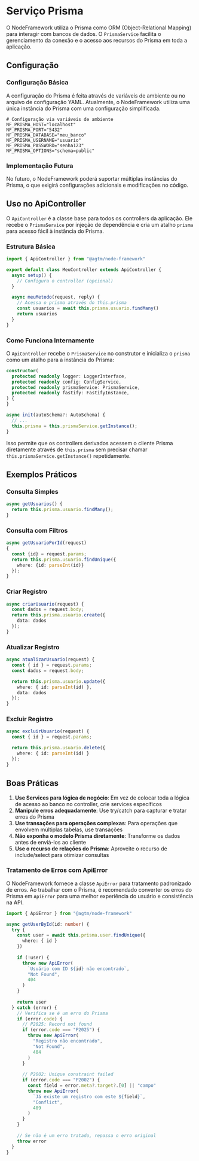 # Serviço Prisma

O NodeFramework utiliza o Prisma como ORM (Object-Relational Mapping) para interagir com bancos de dados. O `PrismaService` facilita o gerenciamento da conexão e o acesso aos recursos do Prisma em toda a aplicação.

## Configuração

### Configuração Básica

A configuração do Prisma é feita através de variáveis de ambiente ou no arquivo de configuração YAML. Atualmente, o NodeFramework utiliza uma única instância do Prisma com uma configuração simplificada.

```env
# Configuração via variáveis de ambiente
NF_PRISMA_HOST="localhost"
NF_PRISMA_PORT="5432"
NF_PRISMA_DATABASE="meu_banco"
NF_PRISMA_USERNAME="usuario"
NF_PRISMA_PASSWORD="senha123"
NF_PRISMA_OPTIONS="schema=public"
```

### Implementação Futura

No futuro, o NodeFramework poderá suportar múltiplas instâncias do Prisma, o que exigirá configurações adicionais e modificações no código.

## Uso no ApiController

O `ApiController` é a classe base para todos os controllers da aplicação. Ele recebe o `PrismaService` por injeção de dependência e cria um atalho `prisma` para acesso fácil à instância do Prisma.

### Estrutura Básica

```typescript
import { ApiController } from "@agtm/node-framework"

export default class MeuController extends ApiController {
  async setup() {
    // Configura o controller (opcional)
  }

  async meuMetodo(request, reply) {
    // Acessa o prisma através do this.prisma
    const usuarios = await this.prisma.usuario.findMany()
    return usuarios
  }
}
```

### Como Funciona Internamente

O `ApiController` recebe o `PrismaService` no construtor e inicializa o `prisma` como um atalho para a instância do Prisma:

```typescript
constructor(
  protected readonly logger: LoggerInterface,
  protected readonly config: ConfigService,
  protected readonly prismaService: PrismaService,
  protected readonly fastify: FastifyInstance,
) {
}

async init(autoSchema?: AutoSchema) {
  // ...
  this.prisma = this.prismaService.getInstance();
}
```

Isso permite que os controllers derivados acessem o cliente Prisma diretamente através de `this.prisma` sem precisar chamar `this.prismaService.getInstance()` repetidamente.

## Exemplos Práticos

### Consulta Simples

```typescript
async getUsuarios() {
  return this.prisma.usuario.findMany();
}
```

### Consulta com Filtros

```typescript
async getUsuarioPorId(request)
{
  const {id} = request.params;
  return this.prisma.usuario.findUnique({
    where: {id: parseInt(id)}
  });
}
```

### Criar Registro

```typescript
async criarUsuario(request) {
  const dados = request.body;
  return this.prisma.usuario.create({
    data: dados
  });
}
```

### Atualizar Registro

```typescript
async atualizarUsuario(request) {
  const { id } = request.params;
  const dados = request.body;

  return this.prisma.usuario.update({
    where: { id: parseInt(id) },
    data: dados
  });
}
```

### Excluir Registro

```typescript
async excluirUsuario(request) {
  const { id } = request.params;

  return this.prisma.usuario.delete({
    where: { id: parseInt(id) }
  });
}
```

## Boas Práticas

1. **Use Services para lógica de negócio**: Em vez de colocar toda a lógica de acesso ao banco no controller, crie services específicos
2. **Manipule erros adequadamente**: Use try/catch para capturar e tratar erros do Prisma
3. **Use transações para operações complexas**: Para operações que envolvem múltiplas tabelas, use transações
4. **Não exponha o modelo Prisma diretamente**: Transforme os dados antes de enviá-los ao cliente
5. **Use o recurso de relações do Prisma**: Aproveite o recurso de include/select para otimizar consultas

### Tratamento de Erros com ApiError

O NodeFramework fornece a classe `ApiError` para tratamento padronizado de erros. Ao trabalhar com o Prisma, é recomendado converter os erros do Prisma em `ApiError` para uma melhor experiência do usuário e consistência na API.

```typescript
import { ApiError } from "@agtm/node-framework"

async getUserById(id: number) {
  try {
    const user = await this.prisma.user.findUnique({
      where: { id }
    })
    
    if (!user) {
      throw new ApiError(
        `Usuário com ID ${id} não encontrado`,
        "Not Found",
        404
      )
    }
    
    return user
  } catch (error) {
    // Verifica se é um erro do Prisma
    if (error.code) {
      // P2025: Record not found
      if (error.code === "P2025") {
        throw new ApiError(
          "Registro não encontrado",
          "Not Found",
          404
        )
      }
      
      // P2002: Unique constraint failed
      if (error.code === "P2002") {
        const field = error.meta?.target?.[0] || "campo"
        throw new ApiError(
          `Já existe um registro com este ${field}`,
          "Conflict",
          409
        )
      }
    }
    
    // Se não é um erro tratado, repassa o erro original
    throw error
  }
}
```

